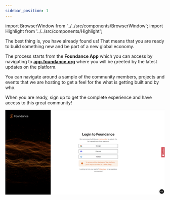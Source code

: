 ```yaml
---
sidebar_position: 1
---
```


import BrowserWindow from '../../src/components/BrowserWindow';
import Highlight from '../../src/components/Highlight';

The best thing is, you have already found us! That means that you are ready to build something new and be part of a new global economy.

The process starts from the **Foundance App** which you can access by navigating to **[app.foundance.org](https://app.foundance.org)** where you will be greeted by the latest updates on the platform.

You can navigate around a sample of the community members, projects and events that we are hosting to get a feel for the what is getting built and by who. 

When you are ready,  sign up to get the complete experience and have access to this great community!

<BrowserWindow url="https://app.foundance.org/authentication">

![Authentication](/img/0-logging-in.png "Authentication")
</BrowserWindow>
